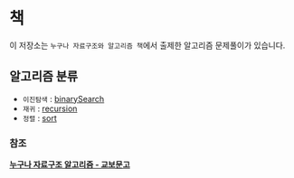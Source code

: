 # 책

이 저장소는 `누구나 자료구조와 알고리즘 책`에서 출제한 알고리즘 문제풀이가 있습니다.

## 알고리즘 분류

- `이진탐색` : [binarySearch](binarySearch)
- `재귀` : [recursion](recursion)
- `정렬` : [sort](sort)

### 참조

**[누구나 자료구조 알고리즘 - 교보문고](http://www.kyobobook.co.kr/product/detailViewKor.laf?ejkGb=KOR&mallGb=KOR&barcode=9791165217815&orderClick=LEa&Kc=)**
